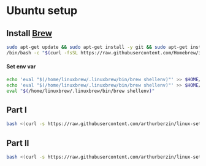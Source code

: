 # Ubuntu setup

## Install [Brew](https://brew.sh/)

```bash
sudo apt-get update && sudo apt-get install -y git && sudo apt-get install -y curl;
/bin/bash -c "$(curl -fsSL https://raw.githubusercontent.com/Homebrew/install/HEAD/install.sh)"
```

#### Set env var

```bash
echo 'eval "$(/home/linuxbrew/.linuxbrew/bin/brew shellenv)"' >> $HOME/.profile &&
echo 'eval "$(/home/linuxbrew/.linuxbrew/bin/brew shellenv)"' >> $HOME/.zprofile &&
eval "$(/home/linuxbrew/.linuxbrew/bin/brew shellenv)"
```

## Part I

```bash
bash <(curl -s https://raw.githubusercontent.com/arthurberzin/linux-setup/main/Install-partI.sh)
```

## Part II

```bash
bash <(curl -s https://raw.githubusercontent.com/arthurberzin/linux-setup/main/Install-partII.sh)
```
